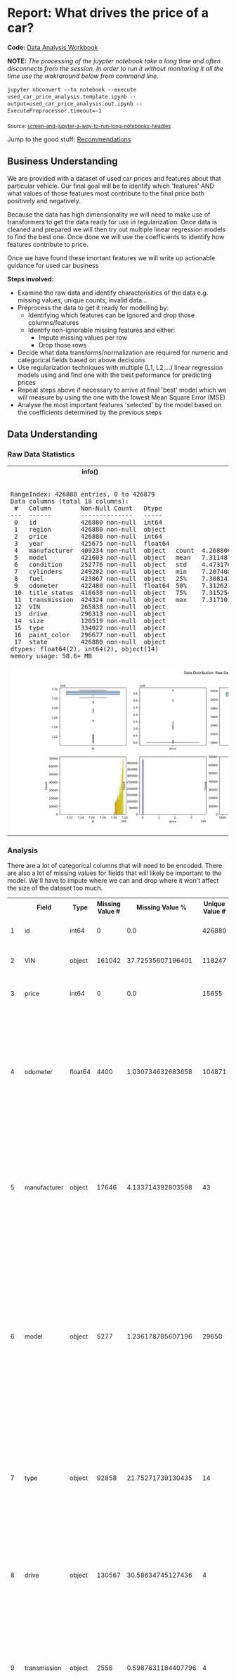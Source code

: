 # Report: What drives the price of a car?

**Code:** [Data Analysis Workbook](./used_car_price_analysis.out.ipynb)

**NOTE:** *The processing of the juypter notebook take a long time and often disconnects from the session. In order to run it without monitoring it all the time use the wokraround below from command line.*

```
jupyter nbconvert --to notebook --execute used_car_price_analysis.template.ipynb --output=used_car_price_analysis.out.ipynb --ExecutePreprocessor.timeout=-1
```
<sub>Source: [screen-and-jupyter-a-way-to-run-long-notebooks-headles](https://www.maksimeren.com/post/screen-and-jupyter-a-way-to-run-long-notebooks-headless/)</sub>

Jump to the good stuff: [Recommendations](#Recommendations)

## Business Understanding

We are provided with a dataset of used car prices and features about that particular vehicle. Our final goal will be to identify which 'features' AND what values of those features most contribute to the final price both positively and negatively.

Because the data has high dimensionality we will need to make use of transformers to get the data ready for use in regularization. Once data is cleaned and prepared we will then try out multiple linear regression models to find the best one. Once done we will use the coefficients to identify how features contribute to price.

Once we have found these imortant features we will write up actionable guidance for used car business

**Steps involved:**

  - Examine the raw data and identify characterisitics of the data e.g. missing values, unique counts, invalid data...
  - Preprocess the data to get it ready for modelling by:
    - Identifying which features can be ignored and drop those columns/features
    - Identify non-ignorable missing features and either:
      - Impute missing values per row
      - Drop those rows
  - Decide what data transforms/normalization are required for numeric and categorical fields based on above decisions
  - Use regularization techniques with multiple (L1, L2,...) linear regression models using and find one with the best peformance for predicting prices
  - Repeat steps above if necessary to arrive at final 'best' model which we will measure by using the one with the lowest Mean Square Error (MSE)
  - Analyse the most important features 'selected' by the model based on the coefficients determined by the previous steps
## Data Understanding

### Raw Data Statistics

<table><tr><th>info()</th><th>describe()</th></tr><tr><td><pre><class 'pandas.core.frame.DataFrame'>
RangeIndex: 426880 entries, 0 to 426879
Data columns (total 18 columns):
 #   Column        Non-Null Count   Dtype  
---  ------        --------------   -----  
 0   id            426880 non-null  int64  
 1   region        426880 non-null  object 
 2   price         426880 non-null  int64  
 3   year          425675 non-null  float64
 4   manufacturer  409234 non-null  object 
 5   model         421603 non-null  object 
 6   condition     252776 non-null  object 
 7   cylinders     249202 non-null  object 
 8   fuel          423867 non-null  object 
 9   odometer      422480 non-null  float64
 10  title_status  418638 non-null  object 
 11  transmission  424324 non-null  object 
 12  VIN           265838 non-null  object 
 13  drive         296313 non-null  object 
 14  size          120519 non-null  object 
 15  type          334022 non-null  object 
 16  paint_color   296677 non-null  object 
 17  state         426880 non-null  object 
dtypes: float64(2), int64(2), object(14)
memory usage: 58.6+ MB
</pre></td><td><pre>                 id         price           year      odometer
count  4.268800e+05  4.268800e+05  425675.000000  4.224800e+05
mean   7.311487e+09  7.519903e+04    2011.235191  9.804333e+04
std    4.473170e+06  1.218228e+07       9.452120  2.138815e+05
min    7.207408e+09  0.000000e+00    1900.000000  0.000000e+00
25%    7.308143e+09  5.900000e+03    2008.000000  3.770400e+04
50%    7.312621e+09  1.395000e+04    2013.000000  8.554800e+04
75%    7.315254e+09  2.648575e+04    2017.000000  1.335425e+05
max    7.317101e+09  3.736929e+09    2022.000000  1.000000e+07</pre></td></tr><tr><td colspan="2">
<a href="./analysis_results/module_11_01.step01.data_understanding.data.distribution.png" target="_blank"><img src="./analysis_results/module_11_01.step01.data_understanding.data.distribution.png"/></a>
</td></tr></tr></table>

### Analysis

 There are a lot of categorical columns that will need to be encoded. There are also a lot of missing values for fields that will likely be important to the model. We'll have to impute where we can and drop where it won't affect the size of the dataset too much.

<table>
<tr>
<th></th><th>Field</th><th>Type</th><th>Missing Value #</th><th>Missing Value %</th><th>Unique Value #</th><th>Notes</th></tr>
<tr>
<td>1</td><td>id</td><td>int64</td><td>0</td><td>0.0</td><td>426880</td><td><ul><li>Not useful for predictions.</ul></td></tr>
<tr>
<td>2</td><td>VIN</td><td>object</td><td>161042</td><td>37.72535607196401</td><td>118247</td><td><ul><li>Not useful for predictions.</ul></td></tr>
<tr>
<td>3</td><td>price</td><td>int64</td><td>0</td><td>0.0</td><td>15655</td><td><ul><li>Target Field.</li>
<li>Need to deal with outliers.</ul></td></tr>
<tr>
<td>4</td><td>odometer</td><td>float64</td><td>4400</td><td>1.030734632683658</td><td>104871</td><td><ul><li>Has an effect on price typically negative as mileage goes up.</li>
<li>Need to deal with outliers.There are only a small percentage of values missing.</ul></td></tr>
<tr>
<td>5</td><td>manufacturer</td><td>object</td><td>17646</td><td>4.133714392803598</td><td>43</td><td><ul><li>Has an effect on price.</li>
<li>There are empty values here and no easy way to determine them.</li>
<li>There are only a small percentage of values missing.</ul></td></tr>
<tr>
<td>6</td><td>model</td><td>object</td><td>5277</td><td>1.236178785607196</td><td>29650</td><td><ul><li>Has an effect on price.</li>
<li>There are empty values here and no easy way to determine them.</li>
<li>There are only a small percentage of values missing.</li>
<li>Free text field and there could be spelling mistakes or variations in order of words that aren't easy to normalize.</ul></td></tr>
<tr>
<td>7</td><td>type</td><td>object</td><td>92858</td><td>21.75271739130435</td><td>14</td><td><ul><li>Has an effect on price.</li>
<li>There are empty values here.</li>
<li>Can use manufacturer, model and year to fill in missing values</ul></td></tr>
<tr>
<td>8</td><td>drive</td><td>object</td><td>130567</td><td>30.58634745127436</td><td>4</td><td><ul><li>Has an effect on price.</li>
<li>There are empty values here.</li>
<li>Can use manufacturer, model and year to fill in missing values</ul></td></tr>
<tr>
<td>9</td><td>transmission</td><td>object</td><td>2556</td><td>0.5987631184407796</td><td>4</td><td><ul><li>Has an effect on price.</li>
<li>There are empty values here.</li>
<li>There are only a small percentage of values missing.</ul></td></tr>
<tr>
<td>10</td><td>size</td><td>object</td><td>306361</td><td>71.7674756371814</td><td>5</td><td><ul><li>Has an effect on price.</li>
<li>There are empty values here.</li>
<li>Can use manufacturer, model and year to fill in missing values</ul></td></tr>
<tr>
<td>11</td><td>cylinders</td><td>object</td><td>177678</td><td>41.6224700149925</td><td>9</td><td><ul><li>Has an effect on price.</li>
<li>There are lots of empty values here.</li>
<li>Can use manufacturer, model and year to fill in missing values</ul></td></tr>
<tr>
<td>12</td><td>fuel</td><td>object</td><td>3013</td><td>0.7058189655172413</td><td>6</td><td><ul><li>Has an effect on price.</li>
<li>There are empty values here.</li>
<li>There are only a small percentage of values missing.</ul></td></tr>
<tr>
<td>13</td><td>paint_color</td><td>object</td><td>130203</td><td>30.5010775862069</td><td>13</td><td><ul><li>Has an effect on price.</li>
<li>There are empty values here and no easy way to determine them.</ul></td></tr>
<tr>
<td>14</td><td>condition</td><td>object</td><td>174104</td><td>40.78523238380809</td><td>7</td><td><ul><li>Has an effect on price.</li>
<li>There are empty values here and no easy way to determine them.</ul></td></tr>
<tr>
<td>15</td><td>title_status</td><td>object</td><td>8242</td><td>1.930753373313343</td><td>7</td><td><ul><li>Has an effect on price.</li>
<li>There are empty values here.</li>
<li>There are only a small percentage of values missing.</ul></td></tr>
<tr>
<td>16</td><td>year</td><td>float64</td><td>1205</td><td>0.2822807346326837</td><td>115</td><td><ul><li>Has an effect on price typically positive as value goes up since it's a newer car.</li>
<li>Need to deal with outliers.</ul></td></tr>
<tr>
<td>17</td><td>state</td><td>object</td><td>0</td><td>0.0</td><td>51</td><td><ul><li>Has an effect on price.</li>
<li>Not really something dealer can control but can extract some useful information from this for other business decision making.</ul></td></tr>
<tr>
<td>18</td><td>region</td><td>object</td><td>0</td><td>0.0</td><td>404</td><td><ul><li>Has an effect on price.</li>
<li>Not really something dealer can control but can extract some useful information from this for other business decision making.</ul></td></tr>
</table>

## Data Preparation

### Cleanup Approach

<table>
<tr>
<th>Step</th><th>Processing</th></tr>
<tr>
<td>Step1</td><td><ul><li>Drop the VIN feature column</li>
<li>Drop the id feature column</li>
<li>Drop the paint_color feature column</ul></td></tr>
<tr>
<td>Step2</td><td><ul><li>Convert state to lower case values</li>
<li>Convert region to lower case values</li>
<li>Convert condition to lower case values</li>
<li>Convert cylinders to lower case values</li>
<li>Convert fuel to lower case values</li>
<li>Convert title_status to lower case values</li>
<li>Convert transmission to lower case values</li>
<li>Convert drive to lower case values</li>
<li>Convert manufacturer to lower case values</li>
<li>Convert size to lower case values</li>
<li>Convert type to lower case values</li>
<li>Convert model to lower case values and store value in new field cleaned_model</ul></td></tr>
<tr>
<td>Step3</td><td><ul><li>Drop rows where price is empty</li>
<li>Drop rows where model is empty</li>
<li>Drop rows where manufacturer is empty</li>
<li>Drop rows where odometer is empty</li>
<li>Drop rows where year is empty</ul></td></tr>
<tr>
<td>Step4</td><td><ul><li>Drop rows not meeting criteria Q1[0.25] <= price <= Q3[0.75]</li>
<li>Drop rows not meeting criteria Q1[0.25] <= odometer <= Q3[0.75]</li>
<li>Drop rows not meeting criteria Q1[0.25] <= year <= Q3[0.75]</ul></td></tr>
<tr>
<td>Step5</td><td><ul><li>Drop rows meeting the critera "price > 0"</li>
<li>Drop rows meeting the critera "odometer > 0"</li>
<li>Drop rows meeting the critera "year > 1900"</ul></td></tr>
<tr>
<td>Step6</td><td><ul><li>Fill rows where condition is empty with "unknown"</ul></td></tr>
<tr>
<td>Step7</td><td><ul><li>Using the fields manufacturer, cleaned_model, year find teh mode() for those fields in the dataset and assign to Lookup&Fill Pass1</li>
<li>Using the fields manufacturer, cleaned_model find teh mode() for those fields in the dataset and assign to Lookup&Fill Pass2</li>
<li>Using the fields manufacturer, type find teh mode() for those fields in the dataset and assign to Lookup&Fill Pass3</ul></td></tr>
<tr>
<td>Step8</td><td><ul><li>Fill rows where cylinders is empty with "unknown"</li>
<li>Fill rows where title_status is empty with "unknown"</li>
<li>Fill rows where transmission is empty with "unknown"</li>
<li>Fill rows where drive is empty with "unknown"</li>
<li>Fill rows where fuel is empty with "unknown"</li>
<li>Fill rows where size is empty with "unknown"</li>
<li>Fill rows where type is empty with "unknown"</ul></td></tr>
</table>

### Data Shape vs Processing Steps

<table>
<tr><td><a href="./analysis_results/module_11_01.step02.data_preparation.row_count.png" target="_blank"><img src="./analysis_results/module_11_01.step02.data_preparation.row_count.png"/></a></td></tr>
<tr><td><a href="./analysis_results/module_11_01.step02.data_preparation.missing_count.png" target="_blank"><img src="./analysis_results/module_11_01.step02.data_preparation.missing_count.png"/></a></td></tr>
<tr><td><a href="./analysis_results/module_11_01.step02.data_preparation.missing_percentage.png" target="_blank"><img src="./analysis_results/module_11_01.step02.data_preparation.missing_percentage.png"/></a></td></tr>
<tr><td><a href="./analysis_results/module_11_01.step02.data_preparation.unique_values.png" target="_blank"><img src="./analysis_results/module_11_01.step02.data_preparation.unique_values.png"/></a></td></tr>
</table>

### Prepared Data Statistics

<table><tr><th>info()</th><th>describe()</th></tr><tr><td><pre><class 'pandas.core.frame.DataFrame'>
Index: 347026 entries, 27 to 426879
Data columns (total 16 columns):
 #   Column         Non-Null Count   Dtype  
---  ------         --------------   -----  
 0   region         347026 non-null  object 
 1   price          347026 non-null  int64  
 2   year           347026 non-null  float64
 3   manufacturer   347026 non-null  object 
 4   model          347026 non-null  object 
 5   condition      347026 non-null  object 
 6   cylinders      347026 non-null  object 
 7   fuel           347026 non-null  object 
 8   odometer       347026 non-null  float64
 9   title_status   347026 non-null  object 
 10  transmission   347026 non-null  object 
 11  drive          347026 non-null  object 
 12  size           347026 non-null  object 
 13  type           347026 non-null  object 
 14  state          347026 non-null  object 
 15  cleaned_model  347026 non-null  object 
dtypes: float64(2), int64(1), object(13)
memory usage: 45.0+ MB
</pre></td><td><pre>               price           year       odometer
count  347026.000000  347026.000000  347026.000000
mean    18155.816293    2012.653957   91937.830367
std     12705.937595       5.269285   60031.657403
min         1.000000    1997.000000       1.000000
25%      7500.000000    2009.000000   39433.000000
50%     15590.000000    2014.000000   88000.000000
75%     26995.000000    2017.000000  134655.000000
max     57460.000000    2022.000000  275225.000000</pre></td></tr><tr><td colspan="2">
<a href="./analysis_results/module_11_01.step02.data_preparation.data.distribution.png" target="_blank"><img src="./analysis_results/module_11_01.step02.data_preparation.data.distribution.png"/></a>
</td></tr></tr></table>

## Modeling

### Model Analysis

Using the following features 

- Categorical=region, manufacturer, condition, cylinders, fuel, title_status, transmission, drive, size, type, state, cleaned_model 

- Numerical=year, odometer 

we tried several regression models including **Ridge, Lasso, ElasticNet** 

<a href="./analysis_results/module_11_01.step03.modeling.performance.png" target="_blank"><img src="./analysis_results/module_11_01.step03.modeling.performance.png"/></a> 

We have determined that the **best model** is **Ridge** based on **Test MSE=40949644.38**. We chose Test MSE because while it is more sensitive to outliers we've removed the outliers using IQR filtering. Had we not done this we would have used R2

## Evaluation

### Feature Results

We will now show the importances of all the features across models

<table>
<tr><td><a href="./analysis_results/module_11_01.step04.evaluation.coefficient.png" target="_blank"><img src="./analysis_results/module_11_01.step04.evaluation.coefficient.png"/></a></td></tr>
</table>

### Feature Analysis

We can see from this that the models generally agree on what one would expect:
- Model also contributes positively. This makes sense as people prefer some cars over others, but it was hard to get exact models since the cardinality is so high. This can be inferred from combination of other features however
- As year goes up price goes up. This makes sense as you are getting a newer car
- As odometer goes up price goes down. This makes sense as you are getting a car with a lot more miles, wear and tear
- Interestingly fuel, cylinders, region and drive also feature prominently. Cylinders made sense because you pay for more horsepower. But region has heavy influence
- Looking at other features we can see prefernces for types (truck+pickups > sedan) and drive (4wd > fwd)
## Recommendations

### Specific Features People Value

<table>
<tr><td><a href="./analysis_results/module_11_01.step04.evaluation.pos.coeff.png" target="_blank"><img src="./analysis_results/module_11_01.step04.evaluation.pos.coeff.png"/></a></td></tr>
</table>

Do Prioritize:

- Manufacturers=Toyota, Honda, Lexus, Tesla for the commonn brands
- Type=Pickups, Convertibles, Coupes and Trucks
- Size=Full Size, Mid Size
- Drive=4WD
- Cylinders=8
- Transmission=Manual
- Fuel=Diesel
- Title=Clean

This means move these to the front of your lot and they may benefit from a markup or marketing

If you are thinking of moving inventory the cars earn more in:

- States=ak, mt, wa, co, ca...
Perhaps you can move cars within thes positive feature regions to maximize sale price

### Specific Features People DO NOT Value

<table>
<tr><td><a href="./analysis_results/module_11_01.step04.evaluation.neg.coeff.png" target="_blank"><img src="./analysis_results/module_11_01.step04.evaluation.neg.coeff.png"/></a></td></tr>
</table>

Do NOT Prioritize:

- Manufacturers=Dodge, Kia, Nissan, Mitsubishi,  for the commonn brands
- Type=Sedan, Hatchback, SUV, Wagon
- Size=Compact, Sub-Compact
- Drive=FWD
- Cylinders=4 and lower

This means move these to the back of your lot it may be worthwhile getting rid of these quickly from your lot

If you are thinking of moving inventory the cars earn less in:

- States=me, fl, ny, nh, il, ....
Perhaps you can move cars with negative features to better performing regions to benefit from the markup

Using the charts above to make decisions about what types of features about the vehicle to prioritize in your inventory

